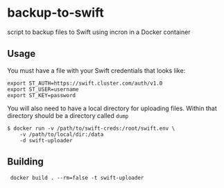 # backup-to-swift
script to backup files to Swift using incron in a Docker container

## Usage
You must have a file with your Swift credentials that looks like:

    export ST_AUTH=https://swift.cluster.com/auth/v1.0
    export ST_USER=username
    export ST_KEY=password
    
You will also need to have a local directory for uploading files.
Within that directory should be a directory called `dump`

    $ docker run -v /path/to/swift-creds:/root/swift.env \
        -v /path/to/local/dir:/data
        -d swift-uploader 

## Building
     docker build . --rm=false -t swift-uploader
